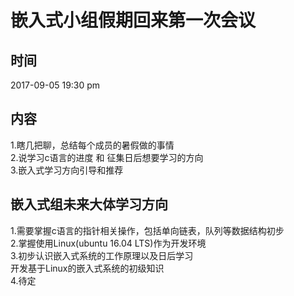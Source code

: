 # 嵌入式小组假期回来第一次会议  
## 时间  
2017-09-05 19:30 pm  
## 内容  
1.瞎几把聊，总结每个成员的暑假做的事情  
2.说学习c语言的进度 和 征集日后想要学习的方向  
3.嵌入式学习方向引导和推荐  


## 嵌入式组未来大体学习方向  
1.需要掌握c语言的指针相关操作，包括单向链表，队列等数据结构初步  
2.掌握使用Linux(ubuntu 16.04 LTS)作为开发环境  
3.初步认识嵌入式系统的工作原理以及日后学习  
  开发基于Linux的嵌入式系统的初级知识  
4.待定 
